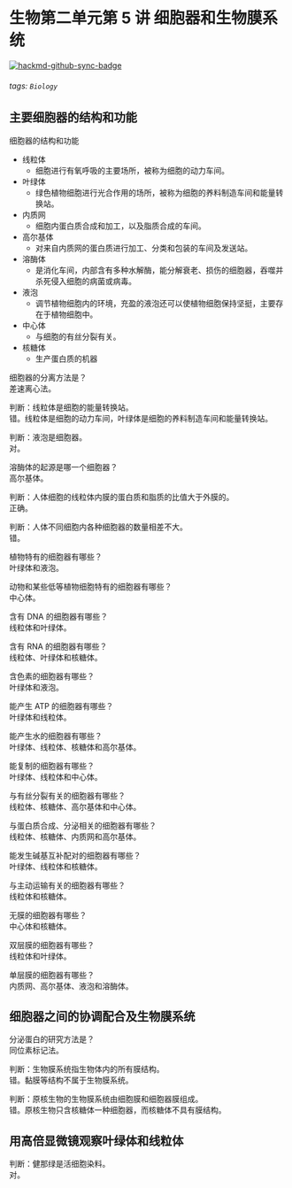 # 生物第二单元第 5 讲 细胞器和生物膜系统

[![hackmd-github-sync-badge](https://hackmd.io/P1SMFa3uSVGE3RbLmBMF4g/badge)](https://hackmd.io/P1SMFa3uSVGE3RbLmBMF4g)

###### tags: `Biology`

## 主要细胞器的结构和功能

细胞器的结构和功能
- 线粒体
  - 细胞进行有氧呼吸的主要场所，被称为细胞的动力车间。
- 叶绿体
  - 绿色植物细胞进行光合作用的场所，被称为细胞的养料制造车间和能量转换站。
- 内质网
  - 细胞内蛋白质合成和加工，以及脂质合成的车间。
- 高尔基体
  - 对来自内质网的蛋白质进行加工、分类和包装的车间及发送站。
- 溶酶体
  - 是消化车间，内部含有多种水解酶，能分解衰老、损伤的细胞器，吞噬并杀死侵入细胞的病菌或病毒。
- 液泡
  - 调节植物细胞内的环境，充盈的液泡还可以使植物细胞保持坚挺，主要存在于植物细胞中。
- 中心体
  - 与细胞的有丝分裂有关。
- 核糖体
  - 生产蛋白质的机器

细胞器的分离方法是？  
差速离心法。

判断：线粒体是细胞的能量转换站。  
错。线粒体是细胞的动力车间，叶绿体是细胞的养料制造车间和能量转换站。

判断：液泡是细胞器。  
对。

溶酶体的起源是哪一个细胞器？  
高尔基体。

判断：人体细胞的线粒体内膜的蛋白质和脂质的比值大于外膜的。  
正确。

判断：人体不同细胞内各种细胞器的数量相差不大。  
错。

植物特有的细胞器有哪些？  
叶绿体和液泡。

动物和某些低等植物细胞特有的细胞器有哪些？  
中心体。

含有 DNA 的细胞器有哪些？  
线粒体和叶绿体。

含有 RNA 的细胞器有哪些？  
线粒体、叶绿体和核糖体。

含色素的细胞器有哪些？  
叶绿体和液泡。

能产生 ATP 的细胞器有哪些？  
叶绿体和线粒体。

能产生水的细胞器有哪些？  
叶绿体、线粒体、核糖体和高尔基体。

能复制的细胞器有哪些？  
叶绿体、线粒体和中心体。

与有丝分裂有关的细胞器有哪些？  
线粒体、核糖体、高尔基体和中心体。

与蛋白质合成、分泌相关的细胞器有哪些？  
线粒体、核糖体、内质网和高尔基体。

能发生碱基互补配对的细胞器有哪些？  
叶绿体、线粒体和核糖体。

与主动运输有关的细胞器有哪些？  
线粒体和核糖体。

无膜的细胞器有哪些？  
中心体和核糖体。

双层膜的细胞器有哪些？  
线粒体和叶绿体。

单层膜的细胞器有哪些？  
内质网、高尔基体、液泡和溶酶体。

## 细胞器之间的协调配合及生物膜系统

分泌蛋白的研究方法是？  
同位素标记法。

判断：生物膜系统指生物体内的所有膜结构。  
错。黏膜等结构不属于生物膜系统。

判断：原核生物的生物膜系统由细胞膜和细胞器膜组成。  
错。原核生物只含核糖体一种细胞器，而核糖体不具有膜结构。

## 用高倍显微镜观察叶绿体和线粒体

判断：健那绿是活细胞染料。  
对。